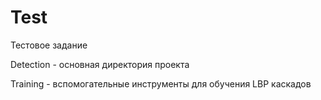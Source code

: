 ﻿# Test
Тестовое задание

Detection - основная директория проекта 

Training - вспомогательные инструменты для обучения LBP каскадов
